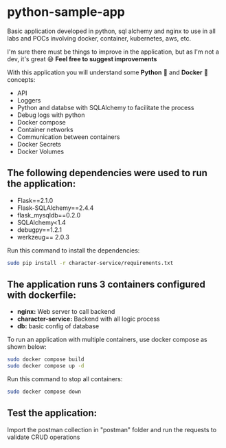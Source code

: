 # python-sample-app
Basic application developed in python, sql alchemy and nginx to use in all labs and POCs involving docker, container, kubernetes, aws, etc. 

I'm sure there must be things to improve in the application, but as I'm not a dev, it's great :sweat_smile: **Feel free to suggest improvements**

With this application you will understand some **Python** :snake: and **Docker** :whale2: concepts:

* API
* Loggers
* Python and databse with SQLAlchemy to facilitate the process
* Debug logs with python
* Docker compose
* Container networks
* Communication between containers
* Docker Secrets
* Docker Volumes

## The following dependencies were used to run the application:

* Flask==2.1.0
* Flask-SQLAlchemy==2.4.4
* flask_mysqldb==0.2.0
* SQLAlchemy<1.4
* debugpy==1.2.1
* werkzeug== 2.0.3

Run this command to install the dependencies:
```sh
sudo pip install -r character-service/requirements.txt 
```

## The application runs 3 containers configured with dockerfile:

* **nginx:** Web server to call backend
* **character-service:** Backend with all logic process
* **db:** basic config of database

To run an application with multiple containers, use docker compose as shown below:
```sh
sudo docker compose build
sudo docker compose up -d
```
Run this command to stop all containers:
```sh
sudo docker compose down
```
## Test the application:

Import the postman collection in "postman" folder and run the requests to validate CRUD operations
